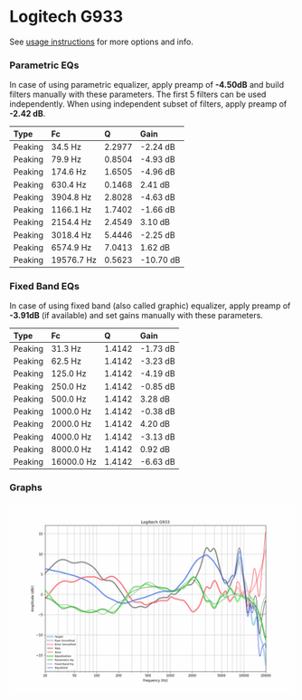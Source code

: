 # Logitech G933
See [usage instructions](https://github.com/jaakkopasanen/AutoEq#usage) for more options and info.

### Parametric EQs
In case of using parametric equalizer, apply preamp of **-4.50dB** and build filters manually
with these parameters. The first 5 filters can be used independently.
When using independent subset of filters, apply preamp of **-2.42 dB**.

| Type    | Fc         |      Q | Gain      |
|:--------|:-----------|:-------|:----------|
| Peaking | 34.5 Hz    | 2.2977 | -2.24 dB  |
| Peaking | 79.9 Hz    | 0.8504 | -4.93 dB  |
| Peaking | 174.6 Hz   | 1.6505 | -4.96 dB  |
| Peaking | 630.4 Hz   | 0.1468 | 2.41 dB   |
| Peaking | 3904.8 Hz  | 2.8028 | -4.63 dB  |
| Peaking | 1166.1 Hz  | 1.7402 | -1.66 dB  |
| Peaking | 2154.4 Hz  | 2.4549 | 3.10 dB   |
| Peaking | 3018.4 Hz  | 5.4446 | -2.25 dB  |
| Peaking | 6574.9 Hz  | 7.0413 | 1.62 dB   |
| Peaking | 19576.7 Hz | 0.5623 | -10.70 dB |

### Fixed Band EQs
In case of using fixed band (also called graphic) equalizer, apply preamp of **-3.91dB**
(if available) and set gains manually with these parameters.

| Type    | Fc         |      Q | Gain     |
|:--------|:-----------|:-------|:---------|
| Peaking | 31.3 Hz    | 1.4142 | -1.73 dB |
| Peaking | 62.5 Hz    | 1.4142 | -3.23 dB |
| Peaking | 125.0 Hz   | 1.4142 | -4.19 dB |
| Peaking | 250.0 Hz   | 1.4142 | -0.85 dB |
| Peaking | 500.0 Hz   | 1.4142 | 3.28 dB  |
| Peaking | 1000.0 Hz  | 1.4142 | -0.38 dB |
| Peaking | 2000.0 Hz  | 1.4142 | 4.20 dB  |
| Peaking | 4000.0 Hz  | 1.4142 | -3.13 dB |
| Peaking | 8000.0 Hz  | 1.4142 | 0.92 dB  |
| Peaking | 16000.0 Hz | 1.4142 | -6.63 dB |

### Graphs
![](./Logitech%20G933.png)